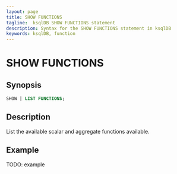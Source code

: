 ```yaml
---
layout: page
title: SHOW FUNCTIONS
tagline:  ksqlDB SHOW FUNCTIONS statement
description: Syntax for the SHOW FUNCTIONS statement in ksqlDB
keywords: ksqlDB, function
---
```


SHOW FUNCTIONS
==============

Synopsis
--------

```sql
SHOW | LIST FUNCTIONS;
```

Description
-----------

List the available scalar and aggregate functions available.

Example
-------

TODO: example

